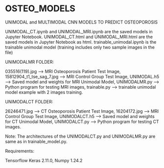 # OSTEO_MODELS
UNIMODAL and MULTIMODAL CNN MODELS TO PREDICT OSTEOPOROSIS

UNIMODAL_CT.ipynb and UNIMODAL_MRI.ipynb are the saved models in Jupyter Notebook.
UNIMODAL_CT.html and UNIMODAL_MRI.html are the saved models in Jupyter Notebook as html.
trainable_unimodal.ipynb is the trainable unimodal model (training includes only two sample images in the file)

UNIMODALMR FOLDER: 

035516(119).jpg --> MRI Osteoporosis Patient Test Image, 
15812904_t1_tse_sag_7.jpg --> MRI Control Group Test Image, 
UNIMODAL.h5 --> Saved model and weights for MRI Unimodal Model, 
UNIMODALMR.py --> Python program for testing MRI images,
trainable.py --> trainable unimodal model example with 2 images training.


UNIMODALCT FOLDER: 

26246471.jpg --> CT Osteoporosis Patient Test Image, 
16204172.jpg --> MRI Control Group Test Image, 
UNIMODALCT.h5 --> Saved model and weights for CT Unimodal Model, 
UNIMODALCT.py --> Python program for testing CT images.


Note: The architectures of the UNIMODALCT.py and UNIMODALMR.py are same as in trainable_model.py.


Requirements:

Tensorflow Keras 2.11.0, Numpy 1.24.2
